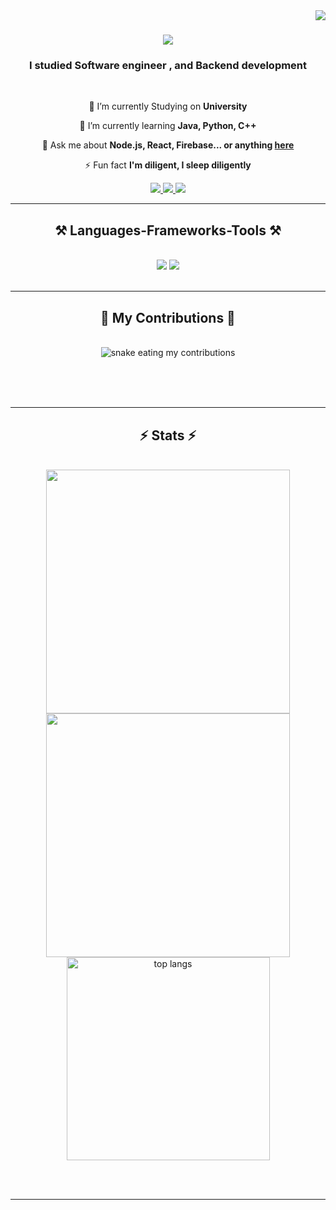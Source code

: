 <img align="right" src="https://visitor-badge.laobi.icu/badge?page_id=AlFaris2211.AlFaris2211" />

<h1 align="center">
    <img src="https://readme-typing-svg.herokuapp.com/?font=Righteous&size=35&center=true&vCenter=true&width=500&height=70&duration=4000&lines=Hi+There!+👋;+I'm+AlFaris!;" />
</h1>

<h3 align="center">I studied Software engineer , and Backend development </h3>

<br/>

<div align="center">
 
 🔭 I’m currently Studying on **University**
 
 🌱 I’m currently learning **Java, Python, C++**

💬 Ask me about **Node.js, React, Firebase... or anything [here]()**

⚡ Fun fact **I'm diligent, I sleep diligently**

 </div>
 
<div align="center"> 
  <a href="email:muhamadalfariz2211@gmail.com">
    <img src="https://img.shields.io/badge/Gmail-333333?style=for-the-badge&logo=gmail&logoColor=red" />
  </a>
  <a href="https:" target="_blank">
    <img src="https://img.shields.io/badge/LinkedIn-0077B5?style=for-the-badge&logo=linkedin&logoColor=white" target="_blank" />
  </a>
  <a href="https://AlFaris2211.github.io" target="_blank">
     <img src="https://img.shields.io/badge/Portfolio-FF5722?style=for-the-badge&logo=todoist&logoColor=white" target="_blank" /> <!-- sqlite, safari, google-chrome are other good icon options -->
  </a>
</div>

 <hr/>
 
<h2 align="center">⚒️ Languages-Frameworks-Tools ⚒️</h2>
<br/>
<div align="center">
    <img src="https://skillicons.dev/icons?i=react,bootstrap,html,css,vscode,github,figma,tailwind,git,r" />
    <img src="https://skillicons.dev/icons?i=nodejs,python,javascript,c,cpp,java,nextjs,mysql" /><br>
</div>

<br/>
<hr/>

<div align="center">
  <h2>🐍 My Contributions 🐍</h2>
  <br>
  <img alt="snake eating my contributions" src="https://raw.githubusercontent.com/AlFaris2211/AlFaris2211/output/github-contribution-grid-snake.svg" />
  
  <br/><br/><br/>
</div>

<hr/>

<h2 align="center">⚡ Stats ⚡</h2>
<br>
<div align=center>
  <img width=390 src="https://streak-stats.demolab.com?user=AlFaris2211&theme=tokyonight&mode=weekly)](https://git.io/streak-stats"/>
  <img width=390 src="https://github-readme-stats.vercel.app/api?username=AlFaris2211&show_icons=true&theme=radical" />
  <br/>
  <img width=325 align="center" src="https://github-readme-stats-AlFaris2211.vercel.app/api/top-langs/?username=salesp07&hide=HTML&langs_count=8&layout=compact&theme=react&border_radius=10&size_weight=0.5&count_weight=0.5&exclude_repo=github-readme-stats" alt="top langs" />
</div>

<br/><br/>

<hr/>

<br/>
